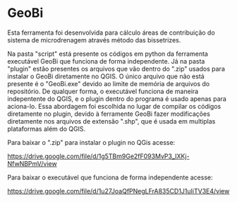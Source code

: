 # GeoBi

Esta ferramenta foi desenvolvida para cálculo áreas de contribuição do sistema de microdrenagem através método das bissetrizes.

Na pasta "script" está presente os códigos em python da ferramenta executável GeoBi que funciona de forma independente. Já na pasta "plugin" estão presentes os arquivos que vão dentro do ".zip" usados para instalar o GeoBi diretamente no QGIS. O único arquivo que não está presente é o "GeoBi.exe" devido ao limite de memória de arquivos do repositório. De qualquer forma, o executável funciona de maneira indepentente do QGIS, e o plugin dentro do programa é usado apenas para aciona-lo. Essa abordagem foi escolhida no lugar de compilar os códigos diretamente no plugin, devido à ferramente GeoBi fazer modificações diretamente nos arquivos de extensão ".shp", que é usada em multiplas plataformas além do QGIS.

Para baixar o ".zip" para instalar o plugin no QGis acesse: 

https://drive.google.com/file/d/1g5TBm9Ge2fF093MvP3_IXKj-NfwNBPmV/view

Para baixar o executável que funciona de forma independente acesse: 

https://drive.google.com/file/d/1u27JoaQfPNegLFrA835CD1J1uIiTV3E4/view
